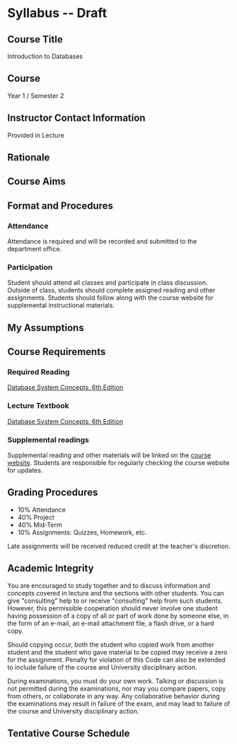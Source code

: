 # Syllabus -- Draft

## Course Title

Introduction to Databases

## Course

Year 1 / Semester 2

## Instructor Contact Information

Provided in Lecture

## Rationale

## Course Aims

## Format and Procedures

### Attendance

Attendance is required and will be recorded and submitted to the department office.

### Participation

Student should attend all classes and participate in class discussion.  Outside of class, students should complete assigned reading and other assignments.  Students should follow along with the course website for supplemental instructional materials.

##  My Assumptions

## Course Requirements

### Required Reading

[Database System Concepts, 6th Edition](https://www.amazon.com/Database-Concepts-Abraham-Silberschatz-Professor/dp/0073523321/ref=sr_1_1?keywords=Database+system+concepts&qid=1552639012&s=gateway&sr=8-1)

### Lecture Textbook

[Database System Concepts, 6th Edition](https://www.amazon.com/Database-Concepts-Abraham-Silberschatz-Professor/dp/0073523321/ref=sr_1_1?keywords=Database+system+concepts&qid=1552639012&s=gateway&sr=8-1)

### Supplemental readings

Supplemental reading and other materials will be linked on the [course website](https://atu-se.github.io/courses/db/).  Students are responsible for regularly checking the course website for updates.

## Grading Procedures

* 10% Attendance
* 40% Project
* 40% Mid-Term
* 10% Assignments: Quizzes, Homework, etc.

Late assignments will be received reduced credit at the teacher's discretion.


## Academic Integrity

You are encouraged to study together and to discuss information and concepts covered in lecture and the sections with other students. You can give "consulting" help to or receive "consulting" help from such students. However, this permissible cooperation should never involve one student having possession of a copy of all or part of work done by someone else, in the form of an e-mail, an e-mail attachment file, a flash drive, or a hard copy.

Should copying occur, both the student who copied work from another student and the student who gave material to be copied may receive a zero for the assignment. Penalty for violation of this Code can also be extended to include failure of the course and University disciplinary action.

During examinations, you must do your own work. Talking or discussion is not permitted during the examinations, nor may you compare papers, copy from others, or collaborate in any way. Any collaborative behavior during the examinations may result in failure of the exam, and may lead to failure of the course and University disciplinary action.


## Tentative Course Schedule
